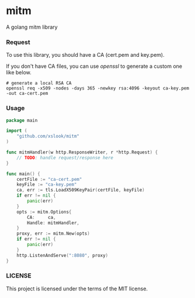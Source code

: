 # mitm
A golang mitm library


### Request
To use this library, you should have a CA (cert.pem and key.pem).

If you don't have CA files, you can use *openssl* to generate a custom one like below.
```shell
# generate a local RSA CA
openssl req -x509 -nodes -days 365 -newkey rsa:4096 -keyout ca-key.pem -out ca-cert.pem
```


### Usage
```go
package main

import (
    "github.com/xslook/mitm"
)

func mitmHandler(w http.ResponseWriter, r *http.Request) {
    // TODO: handle request/response here
}

func main() {
    certFile := "ca-cert.pem"
    keyFile := "ca-key.pem"
    ca, err := tls.LoadX509KeyPair(certFile, keyFile)
    if err != nil {
        panic(err)
    }
    opts := mitm.Options{
        CA:     ca,
        Handle: mitmHandler,
    }
    proxy, err := mitm.New(opts)
    if err != nil {
        panic(err)
    }
    http.ListenAndServe(":8080", proxy)
}
```


### LICENSE
This project is licensed under the terms of the MIT license.

